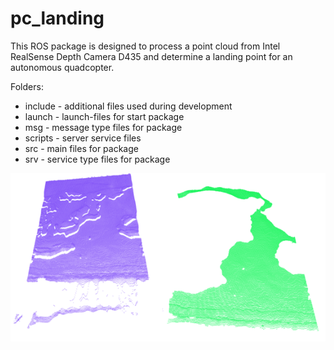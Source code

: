 # pc_landing

This ROS package is designed to process a point cloud from Intel RealSense Depth Camera D435 and determine a landing point for an autonomous quadcopter. 

Folders:
- include - additional files used during development
- launch - launch-files for start package
- msg - message type files for package
- scripts - server service files
- src - main files for package
- srv - service type files for package

![DLL](/include/point_cloud.png)
